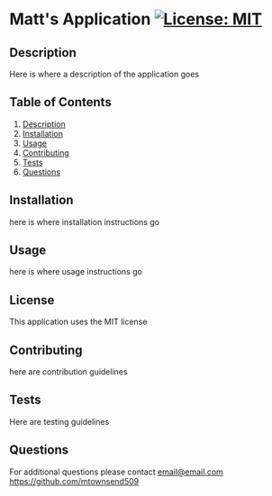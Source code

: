 # Matt's Application [![License: MIT](https://img.shields.io/badge/License-MIT-yellow.svg)](https://opensource.org/licenses/MIT)

## Description <a name="description"></a>
      
Here is where a description of the application goes
                  
## Table of Contents

1. [Description](#description)
2. [Installation](#installation)
3. [Usage](#usage)
4. [Contributing](#constributing)
5. [Tests](#tests)
6. [Questions](#questions)

## Installation

here is where installation instructions go
      
## Usage
      
here is where usage instructions go
      
## License

This application uses the MIT license
      
## Contributing

here are contribution guidelines
      
## Tests

Here are testing guidelines

## Questions

For additional questions please contact email@email.com
https://github.com/mtownsend509
